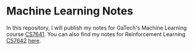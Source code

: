 # Machine Learning Notes
In this repository, I will publish my notes for GaTech's Machine Learning course [CS7641](https://www.omscs.gatech.edu/cs-7641-machine-learning). You can also find my notes for Reinforcement Learning [CS7642](http://www.omscs.gatech.edu/cs-7642-reinforcement-learning) [here](https://github.com/mohamedameen93/Machine-Learning-Notes).
